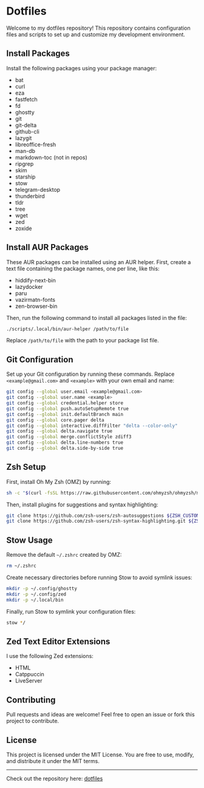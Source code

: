 # Dotfiles

Welcome to my dotfiles repository! This repository contains configuration files and scripts to set up and customize my development environment.

## Install Packages

Install the following packages using your package manager:

- bat
- curl
- eza
- fastfetch
- fd
- ghostty
- git
- git-delta
- github-cli
- lazygit
- libreoffice-fresh
- man-db
- markdown-toc (not in repos)
- ripgrep
- skim
- starship
- stow
- telegram-desktop
- thunderbird
- tldr
- tree
- wget
- zed
- zoxide

## Install AUR Packages

These AUR packages can be installed using an AUR helper. First, create a text file containing the package names, one per line, like this:

- hiddify-next-bin
- lazydocker
- paru
- vazirmatn-fonts
- zen-browser-bin

Then, run the following command to install all packages listed in the file:

```bash
./scripts/.local/bin/aur-helper /path/to/file
```

Replace `/path/to/file` with the path to your package list file.

## Git Configuration

Set up your Git configuration by running these commands. Replace `<example@gmail.com>` and `<example>` with your own email and name:

```bash
git config --global user.email <example@gmail.com>
git config --global user.name <example>
git config --global credential.helper store
git config --global push.autoSetupRemote true
git config --global init.defaultBranch main
git config --global core.pager delta
git config --global interactive.diffFilter "delta --color-only"
git config --global delta.navigate true
git config --global merge.conflictStyle zdiff3
git config --global delta.line-numbers true
git config --global delta.side-by-side true
```

## Zsh Setup

First, install Oh My Zsh (OMZ) by running:

```bash
sh -c "$(curl -fsSL https://raw.githubusercontent.com/ohmyzsh/ohmyzsh/master/tools/install.sh)"
```

Then, install plugins for suggestions and syntax highlighting:

```bash
git clone https://github.com/zsh-users/zsh-autosuggestions ${ZSH_CUSTOM:-~/.oh-my-zsh/custom}/plugins/zsh-autosuggestions
git clone https://github.com/zsh-users/zsh-syntax-highlighting.git ${ZSH_CUSTOM:-~/.oh-my-zsh/custom}/plugins/zsh-syntax-highlighting
```

## Stow Usage

Remove the default `~/.zshrc` created by OMZ:

```bash
rm ~/.zshrc
```

Create necessary directories before running Stow to avoid symlink issues:

```bash
mkdir -p ~/.config/ghostty
mkdir -p ~/.config/zed
mkdir -p ~/.local/bin
```

Finally, run Stow to symlink your configuration files:

```bash
stow */
```

## Zed Text Editor Extensions

I use the following Zed extensions:

- HTML
- Catppuccin
- LiveServer

## Contributing

Pull requests and ideas are welcome! Feel free to open an issue or fork this project to contribute.

## License

This project is licensed under the MIT License. You are free to use, modify, and distribute it under the MIT terms.

---

Check out the repository here: [dotfiles](https://github.com/mhtajari1379-bot/dotfiles)
